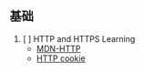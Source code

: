 
## 基础
1. [ ] HTTP and HTTPS Learning
   - [MDN-HTTP](https://developer.mozilla.org/en-US/docs/Web/HTTP)
   - [HTTP cookie](https://en.wikipedia.org/wiki/HTTP_cookie)